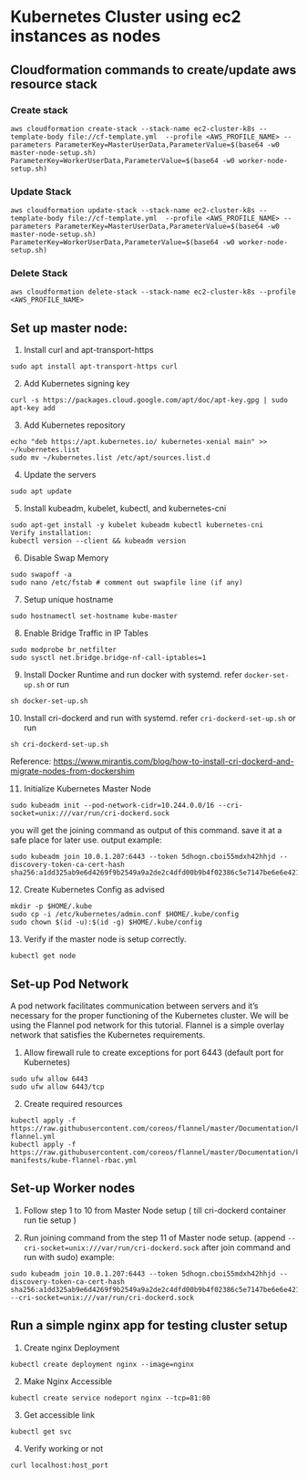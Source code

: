 # Kubernetes Cluster using ec2 instances as nodes 

## Cloudformation commands to create/update aws resource stack

### Create stack
```
aws cloudformation create-stack --stack-name ec2-cluster-k8s --template-body file://cf-template.yml  --profile <AWS_PROFILE_NAME> --parameters ParameterKey=MasterUserData,ParameterValue=$(base64 -w0 master-node-setup.sh) ParameterKey=WorkerUserData,ParameterValue=$(base64 -w0 worker-node-setup.sh)
```

### Update Stack
```
aws cloudformation update-stack --stack-name ec2-cluster-k8s --template-body file://cf-template.yml  --profile <AWS_PROFILE_NAME> --parameters ParameterKey=MasterUserData,ParameterValue=$(base64 -w0 master-node-setup.sh) ParameterKey=WorkerUserData,ParameterValue=$(base64 -w0 worker-node-setup.sh)
```

### Delete Stack
```
aws cloudformation delete-stack --stack-name ec2-cluster-k8s --profile <AWS_PROFILE_NAME>
```


## Set up master node:


1. Install curl and apt-transport-https
```
sudo apt install apt-transport-https curl
```
2. Add Kubernetes signing key
```
curl -s https://packages.cloud.google.com/apt/doc/apt-key.gpg | sudo apt-key add
```

3. Add Kubernetes repository
```
echo "deb https://apt.kubernetes.io/ kubernetes-xenial main" >> ~/kubernetes.list
sudo mv ~/kubernetes.list /etc/apt/sources.list.d
```

4. Update the servers
```
sudo apt update
```

5. Install kubeadm, kubelet, kubectl, and kubernetes-cni
```
sudo apt-get install -y kubelet kubeadm kubectl kubernetes-cni
Verify installation:
kubectl version --client && kubeadm version
```

6. Disable Swap Memory
```
sudo swapoff -a
sudo nano /etc/fstab # comment out swapfile line (if any)
```

7. Setup unique hostname
```
sudo hostnamectl set-hostname kube-master
```

8. Enable Bridge Traffic in IP Tables
```
sudo modprobe br_netfilter
sudo sysctl net.bridge.bridge-nf-call-iptables=1
```

9. Install Docker Runtime and run docker with systemd. refer `docker-set-up.sh` or run
```
sh docker-set-up.sh
```

10. Install cri-dockerd and run with systemd. refer `cri-dockerd-set-up.sh` or run
```
sh cri-dockerd-set-up.sh
```
Reference: https://www.mirantis.com/blog/how-to-install-cri-dockerd-and-migrate-nodes-from-dockershim

11. Initialize Kubernetes Master Node
```
sudo kubeadm init --pod-network-cidr=10.244.0.0/16 --cri-socket=unix:///var/run/cri-dockerd.sock
```
you will get the joining command as output of this command. save it at a safe place for later use.
output example:
```
sudo kubeadm join 10.0.1.207:6443 --token 5dhogn.cboi55mdxh42hhjd --discovery-token-ca-cert-hash sha256:a1dd325ab9e6d4269f9b2549a9a2de2c4dfd00b9b4f02386c5e7147be6e6e421
```

12. Create Kubernetes Config as advised
```
mkdir -p $HOME/.kube
sudo cp -i /etc/kubernetes/admin.conf $HOME/.kube/config
sudo chown $(id -u):$(id -g) $HOME/.kube/config
```

13. Verify if the master node is setup correctly.
```
kubectl get node
```

## Set-up Pod Network
A pod network facilitates communication between servers and it’s necessary for the proper functioning of the Kubernetes cluster.
We will be using the Flannel pod network for this tutorial. Flannel is a simple overlay network that satisfies the Kubernetes
requirements.

1. Allow firewall rule to create exceptions for port 6443 (default port for Kubernetes)
```
sudo ufw allow 6443
sudo ufw allow 6443/tcp
```

2. Create required resources
```
kubectl apply -f https://raw.githubusercontent.com/coreos/flannel/master/Documentation/kube-flannel.yml
kubectl apply -f https://raw.githubusercontent.com/coreos/flannel/master/Documentation/k8s-manifests/kube-flannel-rbac.yml
```

## Set-up Worker nodes

1. Follow step 1 to 10 from Master Node setup ( till cri-dockerd container run tie setup )

2. Run joining command from the step 11 of Master node setup. (append `--cri-socket=unix:///var/run/cri-dockerd.sock` after join command and run with sudo)
example:
```
sudo kubeadm join 10.0.1.207:6443 --token 5dhogn.cboi55mdxh42hhjd --discovery-token-ca-cert-hash sha256:a1dd325ab9e6d4269f9b2549a9a2de2c4dfd00b9b4f02386c5e7147be6e6e421 --cri-socket=unix:///var/run/cri-dockerd.sock
```

## Run a simple nginx app for testing cluster setup

1. Create nginx Deployment
```
kubectl create deployment nginx --image=nginx
```

2. Make Nginx Accessible
```
kubectl create service nodeport nginx --tcp=81:80
```

3. Get accessible link
```
kubectl get svc
```

4. Verify working or not
```
curl localhost:host_port
```


